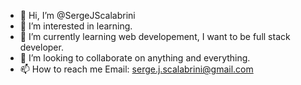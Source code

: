 - 👋 Hi, I’m @SergeJScalabrini
- 👀 I’m interested in learning.
- 🌱 I’m currently learning web developement, I want to be full stack developer.
- 💞️ I’m looking to collaborate on anything and everything.
- 📫 How to reach me Email: serge.j.scalabrini@gmail.com

<!---
SergeJScalabrini/SergeJScalabrini is a ✨ special ✨ repository because its `README.md` (this file) appears on your GitHub profile.
You can click the Preview link to take a look at your changes.
--->
